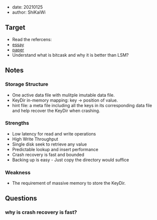- date: 20210125 
- author: ShiKaiWi

## Target 
- Read the refercens:
 - [essay](https://www.codementor.io/@arpitbhayani/bitcask-a-log-structured-fast-kv-store-18ii4982tu)
 - [paper](https://riak.com/assets/bitcask-intro.pdf)
- Understand what is bitcask and why it is better than LSM?

## Notes
### Storage Structure
- One active data file with mulitple imutable data file.
- KeyDir in-memory mapping: key -> position of value.
- hint file: a meta file including all the keys in its corresponding data file and help recover the KeyDir when crashing.

### Strengths
- Low latency for read and write operations
- High Write Throughput
- Single disk seek to retrieve any value
- Predictable lookup and insert performance
- Crash recovery is fast and bounded
- Backing up is easy - Just copy the directory would suffice

### Weakness
- The requirement of massive memory to store the KeyDir.

## Questions
### why is crash recovery is fast?

